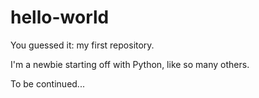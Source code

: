 # hello-world
You guessed it: my first repository. 

I'm a newbie starting off with Python, like so many others. 

To be continued...
